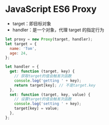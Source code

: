 # JavaScript ES6 Proxy

- target：即目标对象
- handler：是一个对象，代理 target 的指定行为

```js
let proxy = new Proxy(target, handler);
let target = {
  name: 'Tom',
  age: 24,
};

let handler = {
  get: function (target, key) {
    // 获取target的值会触发次函数
    console.log('getting ' + key);
    return target[key]; // 不是target.key
  },
  set: function (target, key, value) {
    // 设置target的值会触发次函数
    console.log('setting ' + key);
    target[key] = value;
  },
};
```
